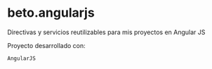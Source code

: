 # beto.angularjs
Directivas y servicios reutilizables para mis proyectos en Angular JS

Proyecto desarrollado con:

	AngularJS
